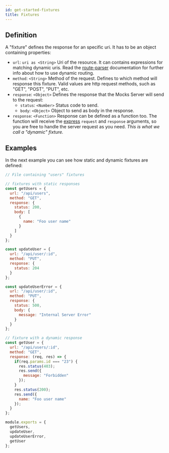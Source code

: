 ```yaml
---
id: get-started-fixtures
title: Fixtures
---
```


## Definition

A "fixture" defines the response for an specific uri. It has to be an object containing properties:

* `url`: `uri as <String>` Uri of the resource. It can contains expressions for matching dynamic uris. Read the [route-parser](https://www.npmjs.com/package/route-parser) documentation for further info about how to use dynamic routing.
* `method`: `<String>` Method of the request. Defines to which method will response this fixture. Valid values are http request methods, such as "GET", "POST", "PUT", etc.
* `response`: `<Object>` Defines the response that the Mocks Server will send to the request:
  * `status`: `<Number>` Status code to send.
  * `body`: `<Object>` Object to send as body in the response.
* `response`: `<Function>` Response can be defined as a function too. The function will receive the [express](http://expressjs.com/es/api.html) `request` and `response` arguments, so you are free to handle the server request as you need. _This is what we call a "dynamic" fixture._

## Examples

In the next example you can see how static and dynamic fixtures are defined:

```js
// File containing "users" fixtures

// fixtures with static responses
const getUsers = {
  url: "/api/users",
  method: "GET",
  response: {
    status: 200,
    body: [
      {
        name: "Foo user name"
      }
    ]
  }
};

const updateUser = {
  url: "/api/user/:id",
  method: "PUT",
  response: {
    status: 204
  }
};

const updateUserError = {
  url: "/api/user/:id",
  method: "PUT",
  response: {
    status: 500,
    body: {
      message: "Internal Server Error"
    }
  }
};

// fixture with a dynamic response
const getUser = {
  url: "/api/users/:id",
  method: "GET",
  response: (req, res) => {
    if(req.params.id === "23") {
      res.status(403);
      res.send({
        message: "Forbidden"
      });
    }
    res.status(200);
    res.send({
      name: "Foo user name"
    });
  }
};

module.exports = {
  getUsers,
  updateUser,
  updateUserError,
  getUser
};
```
